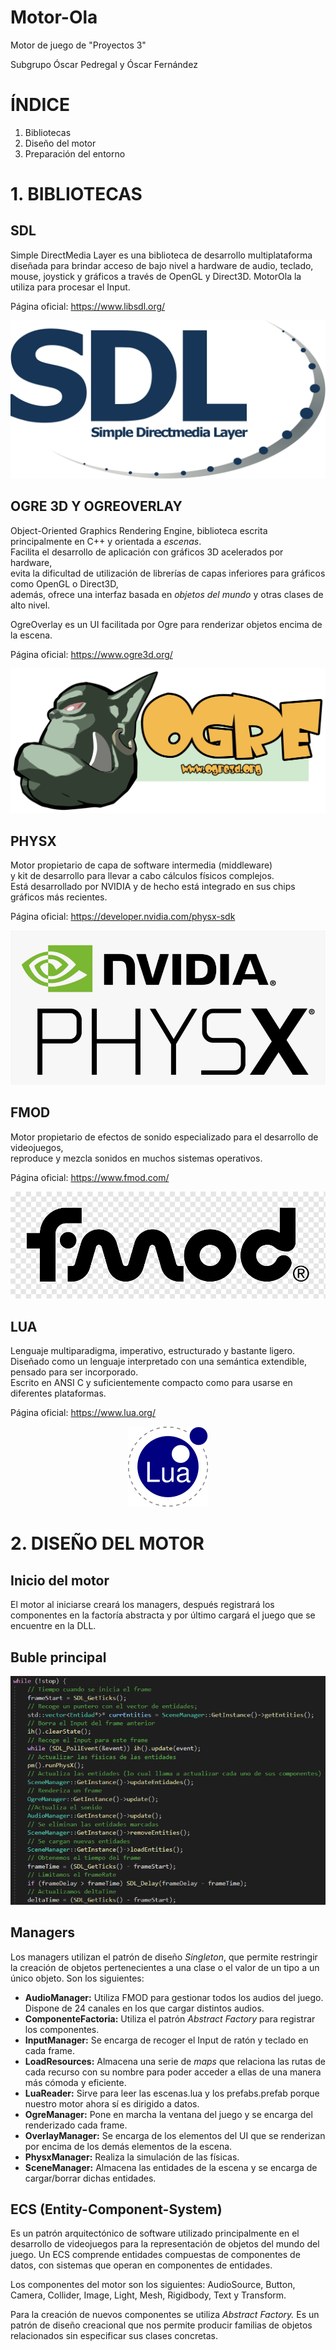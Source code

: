 # Motor-Ola
Motor de juego de "Proyectos 3"

Subgrupo Óscar Pedregal y Óscar Fernández

# ÍNDICE 
1. Bibliotecas
2. Diseño del motor
3. Preparación del entorno

# 1. BIBLIOTECAS  
## SDL
Simple DirectMedia Layer es una biblioteca de desarrollo multiplataforma diseñada para brindar acceso de bajo nivel a hardware de audio, teclado, mouse, joystick y gráficos a través de OpenGL y Direct3D. MotorOla la utiliza para procesar el Input.

Página oficial: https://www.libsdl.org/

<p align="center">
  <img src="https://github.com/OskarFreestyle/Motor-Ola-Recu/blob/main/ImagenesMarkdown/LogoSDL.png">
</p>

## OGRE 3D Y OGREOVERLAY
Object-Oriented Graphics Rendering Engine, biblioteca escrita principalmente en C++ y orientada a *escenas*.  
Facilita el desarrollo de aplicación con gráficos 3D acelerados por hardware,  
evita la dificultad de utilización de librerías de capas inferiores para gráficos como OpenGL o Direct3D,  
además, ofrece una interfaz basada en *objetos del mundo* y otras clases de alto nivel.  

OgreOverlay es un UI facilitada por Ogre para renderizar objetos encima de la escena.

Página oficial: https://www.ogre3d.org/ 

<p align="center">
  <img src="https://github.com/OskarFreestyle/Motor-Ola-Recu/blob/main/ImagenesMarkdown/LogoOgre3D.png">
</p>

## PHYSX
Motor propietario de capa de software intermedia (middleware)  
y kit de desarrollo para llevar a cabo cálculos físicos complejos.  
Está desarrollado por NVIDIA y de hecho está integrado en sus chips gráficos más recientes. 

Página oficial: https://developer.nvidia.com/physx-sdk

<p align="center">
  <img src="https://github.com/OskarFreestyle/Motor-Ola-Recu/blob/main/ImagenesMarkdown/LogoPhysx.png">
</p>

## FMOD
Motor propietario de efectos de sonido especializado para el desarrollo de videojuegos,  
reproduce y mezcla sonidos en muchos sistemas operativos.  

Página oficial: https://www.fmod.com/

<p align="center">
  <img src="https://github.com/OskarFreestyle/Motor-Ola-Recu/blob/main/ImagenesMarkdown/LogoFMOD.png">
</p>

## LUA
Lenguaje multiparadigma, imperativo, estructurado y bastante ligero.  
Diseñado como un lenguaje interpretado con una semántica extendible, pensado para ser incorporado.  
Escrito en ANSI C y suficientemente compacto como para usarse en diferentes plataformas.

Página oficial: https://www.lua.org/

<p align="center">
  <img src="https://github.com/OskarFreestyle/Motor-Ola-Recu/blob/main/ImagenesMarkdown/LogoLua.png">
</p>

# 2. DISEÑO DEL MOTOR

## Inicio del motor
El motor al iniciarse creará los managers, después registrará los componentes en la factoría abstracta y por último cargará el juego que se encuentre en la DLL.

## Buble principal

<p align="center">
  <img src="https://github.com/OskarFreestyle/Motor-Ola-Recu/blob/main/ImagenesMarkdown/BuclePrincipal.png">
</p>

## Managers
Los managers utilizan el patrón de diseño *Singleton*, que permite restringir la creación de objetos pertenecientes a una clase o el valor de un tipo a un único objeto. Son los siguientes:

* **AudioManager:** Utiliza FMOD para gestionar todos los audios del juego. Dispone de 24 canales en los que cargar distintos audios.
* **ComponenteFactoria:** Utiliza el patrón *Abstract Factory* para registrar los componentes.
* **InputManager:** Se encarga de recoger el Input de ratón y teclado en cada frame.
* **LoadResources:** Almacena una serie de *maps* que relaciona las rutas de cada recurso con su nombre para poder acceder a ellas de una manera más cómoda y eficiente.
* **LuaReader:** Sirve para leer las escenas.lua y los prefabs.prefab porque nuestro motor ahora sí es dirigido a datos.
* **OgreManager:** Pone en marcha la ventana del juego y se encarga del renderizado cada frame.
* **OverlayManager:** Se encarga de los elementos del UI que se renderizan por encima de los demás elementos de la escena.
* **PhysxManager:** Realiza la simulación de las físicas.
* **SceneManager:** Almacena las entidades de la escena y se encarga de cargar/borrar dichas entidades.

## ECS (Entity-Component-System)
Es un patrón arquitectónico de software utilizado principalmente en el desarrollo de videojuegos para la representación de objetos del mundo del juego. Un ECS comprende entidades compuestas de componentes de datos, con sistemas que operan en componentes de entidades.

Los componentes del motor son los siguientes: AudioSource, Button, Camera, Collider, Image, Light, Mesh, Rigidbody, Text y Transform.

Para la creación de nuevos componentes se utiliza *Abstract Factory.* Es un patrón de diseño creacional que nos permite producir familias de objetos relacionados sin especificar sus clases concretas.

